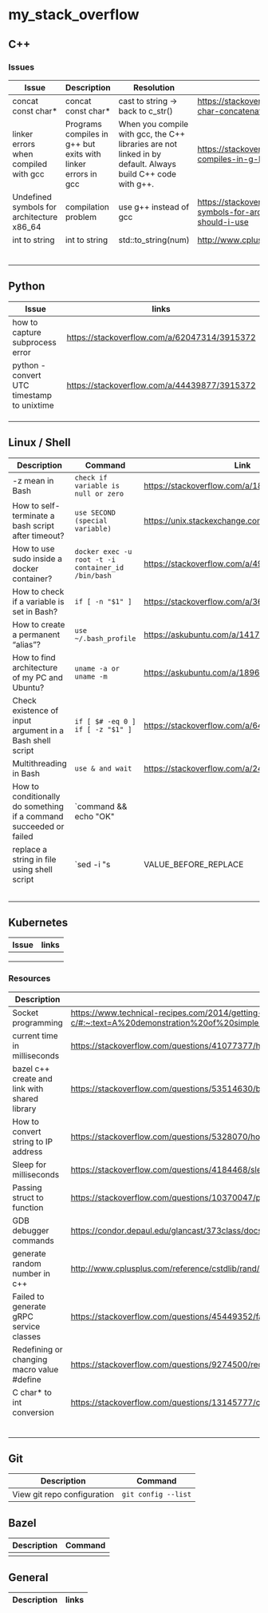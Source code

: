 # my_stack_overflow

## C++
### Issues
| Issue | Description | Resolution | links |
| ----- | ----------- | ---------- | ----- |
|concat const char*|concat const char*|cast to string -> back to c_str()|https://stackoverflow.com/questions/1995053/const-char-concatenation|
|linker errors when compiled with gcc|Programs compiles in g++ but exits with linker errors in gcc|When you compile with gcc, the C++ libraries are not linked in by default. Always build C++ code with g++.|https://stackoverflow.com/questions/1221902/programs-compiles-in-g-but-exits-with-linker-errors-in-gcc|
|Undefined symbols for architecture x86_64| compilation problem | use g++ instead of gcc | https://stackoverflow.com/questions/8034568/undefined-symbols-for-architecture-x86-64-which-architecture-should-i-use |
| int to string | int to string  | std::to_string(num)  | http://www.cplusplus.com/reference/string/to_string/  |
|  |  |  |  |
|  |  |  |  |
|  |  |  |  |
|  |  |  |  |
|  |  |  |  |
|  |  |  |  |

## Python
| Issue | links |
| ----- | ----- |
| how to capture subprocess error | https://stackoverflow.com/a/62047314/3915372 |
| python - convert UTC timestamp to unixtime | https://stackoverflow.com/a/44439877/3915372 |
|  |  |
|  |  |
|  |  |

## Linux / Shell
| Description | Command |Link |
| ----- | ----- | ----- |
| -z mean in Bash |`check if variable is null or zero` |https://stackoverflow.com/a/18096739/3915372 |
|How to self-terminate a bash script after timeout?| `use SECOND (special variable)`|https://unix.stackexchange.com/a/130926/456264, |
|How to use sudo inside a docker container?|`docker exec -u root -t -i container_id /bin/bash`|https://stackoverflow.com/a/49529946/3915372 |
|How to check if a variable is set in Bash?|`if [ -n "$1" ]`|https://stackoverflow.com/a/3601734/3915372 |
|How to create a permanent “alias”?|`use ~/.bash_profile`|https://askubuntu.com/a/1417/981405|
|How to find architecture of my PC and Ubuntu?|`uname -a or uname -m`|https://askubuntu.com/a/189641/981405|
|Check existence of input argument in a Bash shell script|`if [ $# -eq 0 ] if [ -z "$1" ]`|https://stackoverflow.com/a/6482403/3915372|
|Multithreading in Bash|`use & and wait`| https://stackoverflow.com/a/2425914/3915372 |
|How to conditionally do something if a command succeeded or failed|`command && echo "OK" || echo "NOK" `| https://unix.stackexchange.com/a/90995/456264 |
|replace a string in file using shell script|`sed -i "s|VALUE_BEFORE_REPLACE|${TO_BE_REPLCAED_VARIABLE_OR_VALUE}|gi" filename.txt`|https://stackoverflow.com/a/8487046/3915372|
||||
||||
||||
||||
||||


## Kubernetes
| Issue | links |
| ----- | ----- |
|  |  |
|  |  |
|  |  |

### Resources
| Description | links |
| ----- | ----- |
| Socket programming | https://www.technical-recipes.com/2014/getting-started-with-client-server-applications-in-c/#:~:text=A%20demonstration%20of%20simple%20Internet,number%20which%20defaulted%20to%201234. |
| current time in milliseconds | https://stackoverflow.com/questions/41077377/how-to-get-current-time-in-milliseconds |
| bazel c++ create and link with shared library | https://stackoverflow.com/questions/53514630/bazel-c-create-and-link-with-shared-library |
| How to convert string to IP address | https://stackoverflow.com/questions/5328070/how-to-convert-string-to-ip-address-and-vice-versa |
| Sleep for milliseconds | https://stackoverflow.com/questions/4184468/sleep-for-milliseconds |
| Passing struct to function | https://stackoverflow.com/questions/10370047/passing-struct-to-function |
| GDB debugger commands | https://condor.depaul.edu/glancast/373class/docs/gdb.html |
| generate random number in c++ | http://www.cplusplus.com/reference/cstdlib/rand/ |
| Failed to generate gRPC service classes | https://stackoverflow.com/questions/45449352/failed-to-generate-grpc-service-classes |
| Redefining or changing macro value #define | https://stackoverflow.com/questions/9274500/redefining-or-changing-macro-value |
| C char* to int conversion | https://stackoverflow.com/questions/13145777/c-char-to-int-conversionv |
|  |  |
|  |  |
|  |  |
|  |  |
|  |  |
|  |  |

## Git
| Description | Command |
| ----- | ----- |
| View git repo configuration | `git config --list` |

## Bazel
| Description | Command |
| ----- | ----- |
|  |  |


## General
| Description | links |
| ----- | ----- |
